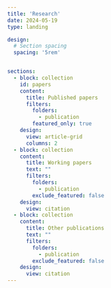 ```yaml
---
title: 'Research'
date: 2024-05-19
type: landing

design:
  # Section spacing
  spacing: '5rem'


sections:
  - block: collection
    id: papers
    content:
      title: Published papers
      filters:
        folders:
          - publication
        featured_only: true
    design:
      view: article-grid
      columns: 2
  - block: collection
    content:
      title: Working papers
      text: ""
      filters:
        folders:
          - publication
        exclude_featured: false
    design:
      view: citation
  - block: collection
    content:
      title: Other publications
      text: ""
      filters:
        folders:
          - publication
        exclude_featured: false
    design:
      view: citation
---
```

